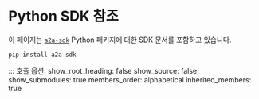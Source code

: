 # Python SDK 참조

이 페이지는 [`a2a-sdk`](https://github.com/google-a2a/a2a-python) Python 패키지에 대한 SDK 문서를 포함하고 있습니다.

```sh
pip install a2a-sdk
```

::: 호출
    옵션:
        show_root_heading: false
        show_source: false
        show_submodules: true
        members_order: alphabetical
        inherited_members: true

<style>
  nav.md-nav--secondary > ul.md-nav__list {
    font-family: 'Roboto Mono', monospace
  }
</style>
